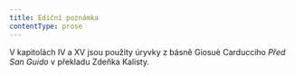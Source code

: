 ```yaml
---
title: Ediční poznámka
contentType: prose
---
```


  

V kapitolách IV a XV jsou použity úryvky z básně Giosuè Carducciho _Před San Guido_ v překladu Zdeňka Kalisty.
